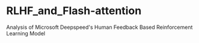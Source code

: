# RLHF_and_Flash-attention
Analysis of Microsoft Deepspeed's Human Feedback Based Reinforcement Learning Model
